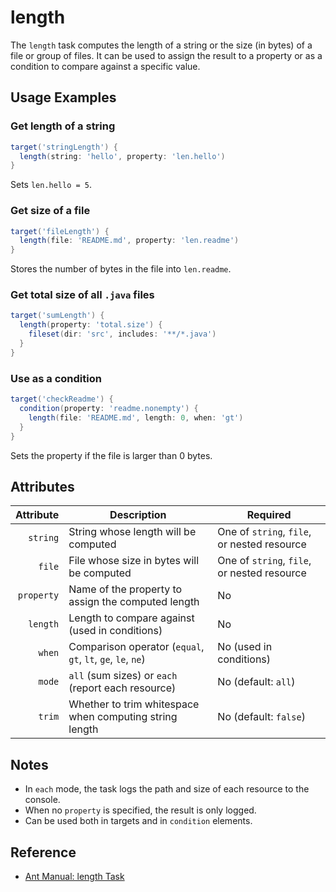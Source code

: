# length

The `length` task computes the length of a string or the size (in bytes) of a file or group of files. It can be used to assign the result to a property or as a condition to compare against a specific value.

## Usage Examples

### Get length of a string

```groovy
target('stringLength') {
  length(string: 'hello', property: 'len.hello')
}
```

Sets `len.hello = 5`.

### Get size of a file

```groovy
target('fileLength') {
  length(file: 'README.md', property: 'len.readme')
}
```

Stores the number of bytes in the file into `len.readme`.

### Get total size of all `.java` files

```groovy
target('sumLength') {
  length(property: 'total.size') {
    fileset(dir: 'src', includes: '**/*.java')
  }
}
```

### Use as a condition

```groovy
target('checkReadme') {
  condition(property: 'readme.nonempty') {
    length(file: 'README.md', length: 0, when: 'gt')
  }
}
```

Sets the property if the file is larger than 0 bytes.

## Attributes

| Attribute   | Description                                                             | Required |
|------------:|-------------------------------------------------------------------------|----------|
| `string`     | String whose length will be computed                                   | One of `string`, `file`, or nested resource |
| `file`       | File whose size in bytes will be computed                              | One of `string`, `file`, or nested resource |
| `property`   | Name of the property to assign the computed length                     | No       |
| `length`     | Length to compare against (used in conditions)                         | No       |
| `when`       | Comparison operator (`equal`, `gt`, `lt`, `ge`, `le`, `ne`)            | No (used in conditions) |
| `mode`       | `all` (sum sizes) or `each` (report each resource)                     | No (default: `all`) |
| `trim`       | Whether to trim whitespace when computing string length                | No (default: `false`) |

## Notes

- In `each` mode, the task logs the path and size of each resource to the console.
- When no `property` is specified, the result is only logged.
- Can be used both in targets and in `condition` elements.

## Reference

- [Ant Manual: length Task](https://ant.apache.org/manual/Tasks/length.html)
